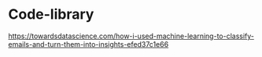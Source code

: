 # Code-library

https://towardsdatascience.com/how-i-used-machine-learning-to-classify-emails-and-turn-them-into-insights-efed37c1e66
